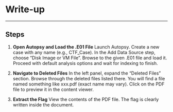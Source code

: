 # Write-up

---

## Steps

1. **Open Autopsy and Load the .E01 File**
    Launch Autopsy.
    Create a new case with any name (e.g., CTF_Case).
    In the Add Data Source step, choose “Disk Image or VM File”.
    Browse to the given .E01 file and load it.
    Proceed with default analysis options and wait for indexing to finish.

2. **Navigate to Deleted Files**
    In the left panel, expand the “Deleted Files” section.
    Browse through the deleted files listed there.
    You will find a file named something like xxx.pdf (exact name may vary).
    Click on the PDF file to preview it in the content viewer.

3. **Extract the Flag**
    View the contents of the PDF file.
    The flag is clearly written inside the document.
